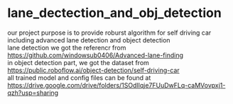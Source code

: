# lane_dectection_and_obj_detection
our project purpose is to provide roburst algorithm for self driving car including advanced lane detection and object detection<br />
lane detection we got the referencr from  https://github.com/windowsub0406/Advanced-lane-finding<br />
in object detection part, we got the dataset from https://public.roboflow.ai/object-detection/self-driving-car <br />
all trained model and config files can be found at https://drive.google.com/drive/folders/1SOdIlqje7FUuDwFLq-caMVovpxj1-qzh?usp=sharing<br />
